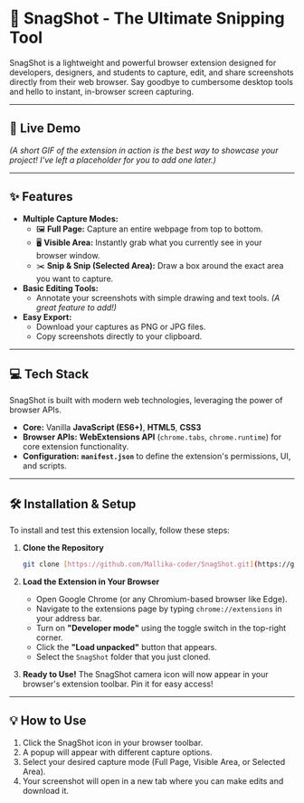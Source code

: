 # 📸 SnagShot - The Ultimate Snipping Tool

SnagShot is a lightweight and powerful browser extension designed for developers, designers, and students to capture, edit, and share screenshots directly from their web browser. Say goodbye to cumbersome desktop tools and hello to instant, in-browser screen capturing.

---

## 🚀 Live Demo

*(A short GIF of the extension in action is the best way to showcase your project! I've left a placeholder for you to add one later.)*



---

## ✨ Features

* **Multiple Capture Modes:**
    * 🖼️ **Full Page:** Capture an entire webpage from top to bottom.
    * 🖥️ **Visible Area:** Instantly grab what you currently see in your browser window.
    * ✂️ **Snip & Snip (Selected Area):** Draw a box around the exact area you want to capture.
* **Basic Editing Tools:**
    * Annotate your screenshots with simple drawing and text tools. *(A great feature to add!)*
* **Easy Export:**
    * Download your captures as PNG or JPG files.
    * Copy screenshots directly to your clipboard.

---

## 💻 Tech Stack

SnagShot is built with modern web technologies, leveraging the power of browser APIs.

* **Core:** Vanilla **JavaScript (ES6+)**, **HTML5**, **CSS3**
* **Browser APIs:** **WebExtensions API** (`chrome.tabs`, `chrome.runtime`) for core extension functionality.
* **Configuration:** **`manifest.json`** to define the extension's permissions, UI, and scripts.

---

## 🛠️ Installation & Setup

To install and test this extension locally, follow these steps:

1.  **Clone the Repository**
    ```sh
    git clone [https://github.com/Mallika-coder/SnagShot.git](https://github.com/Mallika-coder/SnagShot.git)
    ```

2.  **Load the Extension in Your Browser**
    * Open Google Chrome (or any Chromium-based browser like Edge).
    * Navigate to the extensions page by typing `chrome://extensions` in your address bar.
    * Turn on **"Developer mode"** using the toggle switch in the top-right corner.
    * Click the **"Load unpacked"** button that appears.
    * Select the `SnagShot` folder that you just cloned.

3.  **Ready to Use!**
    The SnagShot camera icon will now appear in your browser's extension toolbar. Pin it for easy access!

---

## 💡 How to Use

1.  Click the SnagShot icon in your browser toolbar.
2.  A popup will appear with different capture options.
3.  Select your desired capture mode (Full Page, Visible Area, or Selected Area).
4.  Your screenshot will open in a new tab where you can make edits and download it.